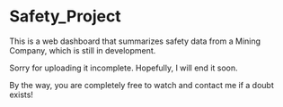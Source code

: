 # Safety_Project

This is a web dashboard that summarizes safety data from a Mining Company, which is still in development. 

Sorry for uploading it incomplete. Hopefully, I will end it soon.

By the way, you are completely free to watch and contact me if a doubt exists!
